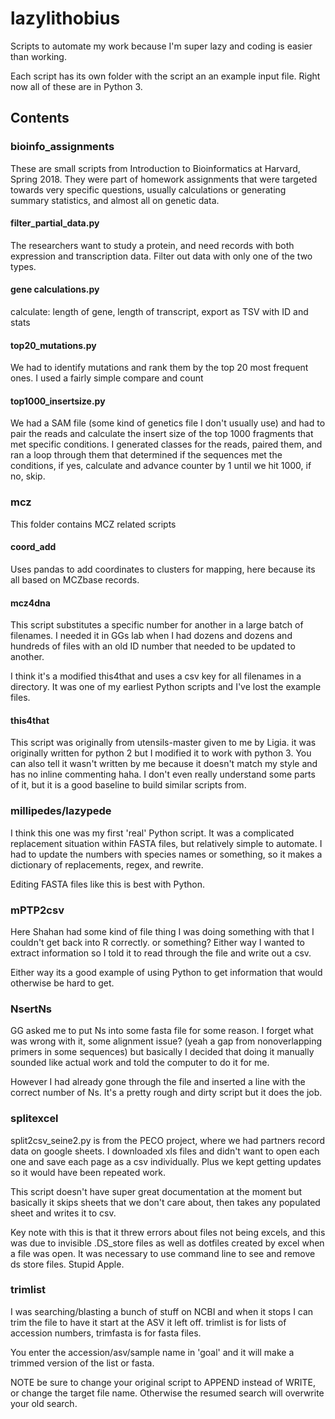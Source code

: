 # lazylithobius

Scripts to automate my work because I'm super lazy and coding is easier than working.


Each script has its own folder with the script an an example input file.
Right now all of these are in Python 3.


## Contents

### bioinfo_assignments

These are small scripts from Introduction to Bioinformatics at Harvard, Spring 2018. They were part of homework assignments that were targeted towards very specific questions, usually calculations or generating summary statistics, and almost all on genetic data.

#### filter_partial_data.py

The researchers want to study a protein, and need records with both expression and transcription data. Filter out data with only one of the two types.

#### gene calculations.py

calculate: length of gene, length of transcript, export as TSV with ID and stats

#### top20_mutations.py

We had to identify mutations and rank them by the top 20 most frequent ones. I used a fairly simple compare and count

#### top1000_insertsize.py

We had a SAM file (some kind of genetics file I don't usually use) and had to pair the reads and calculate the insert size of the top 1000 fragments that met specific conditions. I generated classes for the reads, paired them, and ran a loop through them that determined if the sequences met the conditions, if yes, calculate and advance counter by 1 until we hit 1000, if no, skip.



### mcz

This folder contains MCZ related scripts

#### coord_add
Uses pandas to add coordinates to clusters for mapping, here because its all based on MCZbase records. 

#### mcz4dna

This script substitutes a specific number for another in a large batch of filenames.
I  needed it in GGs lab when I had dozens and dozens and hundreds of files with an old ID number that needed to be updated to another. 

I think it's a modified this4that and uses a csv key for all filenames in a directory. It was one of my earliest Python scripts and I've lost the example files.

#### this4that

This script was originally from utensils-master given to me by Ligia. it was originally written for python 2 but I modified it to work with python 3. You can also tell it wasn't written by me because it doesn't match my style and has no inline commenting haha. I don't even really understand some parts of it, but it is a good baseline to build similar scripts from.

### millipedes/lazypede

I think this one was my first 'real' Python script. It was a complicated replacement situation within FASTA files, but relatively simple to automate. I had to update the numbers with species names or something, so it makes a dictionary of replacements, regex, and rewrite. 

Editing FASTA files like this is best with Python.

### mPTP2csv

Here Shahan had some kind of file thing I was doing something with that I couldn't get back into R correctly. or something? Either way I wanted to extract information so I told it to read through the file and write out a csv.

Either way its a good example of using Python to get information that would otherwise be hard to get.

### NsertNs

GG asked me to put Ns into some fasta file for some reason. I forget what was wrong with it, some alignment issue? (yeah a gap from nonoverlapping primers in some sequences) but basically I decided that doing it manually sounded like actual work and told the computer to do it for me.

However I had already gone through the file and inserted a line with the correct number of Ns. It's a pretty rough and dirty script but it does the job.

### splitexcel

split2csv_seine2.py is from the PECO project, where we had partners record data on google sheets. I downloaded xls files and didn't want to open each one and save each page as a csv individually. Plus we kept getting updates so it would have been repeated work.

This script doesn't have super great documentation at the moment but basically it skips sheets that we don't care about, then takes any populated sheet and writes it to csv.

Key note with this is that it threw errors about files not being excels, and this was due to invisible .DS_store files as well as dotfiles created by excel when a file was open. It was necessary to use command line to see and remove ds store files. Stupid Apple.

### trimlist

I was searching/blasting a bunch of stuff on NCBI and when it stops I can trim the file to have it start at the ASV it left off. trimlist is for lists of accession numbers, trimfasta is for fasta files.

You enter the accession/asv/sample name in 'goal' and it will make a trimmed version of the list or fasta.

NOTE be sure to change your original script to APPEND instead of WRITE, or change the target file name. Otherwise the resumed search will overwrite your old search.

